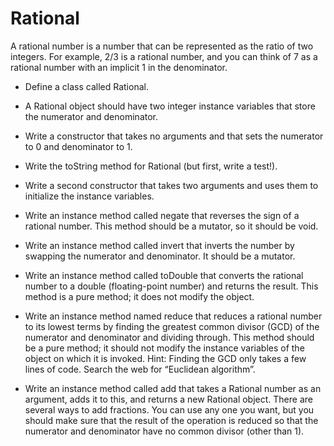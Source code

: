 # Rational

A rational number is a number that can be represented as the ratio of two integers. 
For example, 2/3 is a rational number, and you can think of 7 as a rational number with an implicit 1 in the denominator.

- Define a class called Rational. 

- A Rational object should have two integer instance variables that store the numerator and denominator.

- Write a constructor that takes no arguments and that sets the numerator to 0 and denominator to 1.

- Write the toString method for Rational (but first, write a test!).

- Write a second constructor that takes two arguments and uses them to initialize the instance variables.

- Write an instance method called negate that reverses the sign of a rational number. 
This method should be a mutator, so it should be void.

- Write an instance method called invert that inverts the number by swapping the numerator and denominator. 
It should be a mutator.

- Write an instance method called toDouble that converts the rational number to a double (floating-point number) 
and returns the result. This method is a pure method; it does not modify the object.

- Write an instance method named reduce that reduces a rational number to its lowest terms by finding the greatest 
common divisor (GCD) of the numerator and denominator and dividing through. 
This method should be a pure method; it should not modify the instance variables of the object on which it is invoked. 
Hint: Finding the GCD only takes a few lines of code. Search the web for “Euclidean algorithm”.

- Write an instance method called add that takes a Rational number as an argument, adds it to this, 
and returns a new Rational object. There are several ways to add fractions. You can use any one you want, 
but you should make sure that the result of the operation is reduced so that the numerator and denominator 
have no common divisor (other than 1).